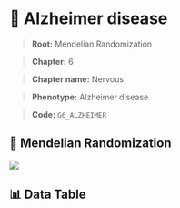 # 🧪 Alzheimer disease

> **Root:** Mendelian Randomization

> **Chapter:** 6  

> **Chapter name:** Nervous

> **Phenotype:** Alzheimer disease  

> **Code:** `G6_ALZHEIMER`

## 🧬 Mendelian Randomization  

<img src="/MR/Figures/Forward/G6_ALZHEIMER.png"/>

## 📊 Data Table

<CsvTableMRF src="/MR_Data/Forward/G6_ALZHEIMER.csv"/>
